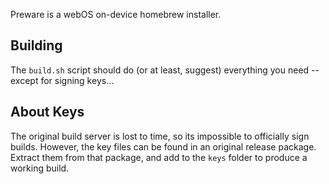 Preware is a webOS on-device homebrew installer.

## Building

The `build.sh` script should do (or at least, suggest) everything you need -- except for signing keys...

## About Keys

The original build server is lost to time, so its impossible to officially sign builds. However, the key files can be found in an original release package. Extract them from that package, and add to the `keys` folder to produce a working build.
